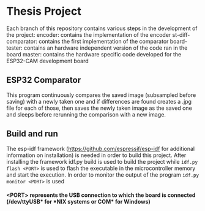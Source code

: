 # Thesis Project
 Each branch of this repository contains various steps in the development of the project:
encoder: contains the implementation of the encoder
st-diff-comparator: contains the first implementation of the comparator 
board-tester: contains an hardware independent version of the code ran in the board
master: contains the hardware specific code developed for the ESP32-CAM development board
## ESP32 Comparator
 This program continuously compares the saved image (subsampled before saving) with a newly taken one and if differences are found creates a .jpg file for each of those, then saves the newly taken image as the saved one and sleeps before rerunning the comparison with a new image.
## Build and run
 The esp-idf framework (https://github.com/espressif/esp-idf for additional information on installation) is needed in order to build this project.
 After installing the framework idf.py build is used to build the project while ``idf.py flash <PORT>`` is used to flash the executable in the microcontroller memory and start the execution.
 In order to monitor the output of the program ``idf.py monitor <PORT>`` is used
#### \<PORT\> represents the USB connection to which the board is connected (/dev/ttyUSB* for \*NIX systems or COM* for Windows)
